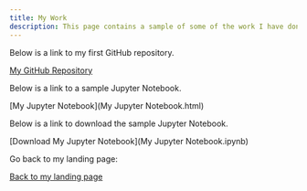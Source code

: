 ```yaml
---
title: My Work
description: This page contains a sample of some of the work I have done.
---
```


Below is a link to my first GitHub repository.

[My GitHub Repository](https://github.com/bplymy/MyRepository)

Below is a link to a sample Jupyter Notebook.

[My Jupyter Notebook](My Jupyter Notebook.html)

Below is a link to download the sample Jupyter Notebook.

[Download My Jupyter Notebook](My Jupyter Notebook.ipynb)



Go back to my landing page:

[Back to my landing page](https://bplymy.github.io)
